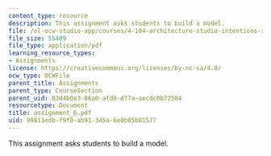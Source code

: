 ```yaml
---
content_type: resource
description: This assignment asks students to build a model.
file: /ol-ocw-studio-app/courses/4-104-architecture-studio-intentions-spring-2005/99811edbf9f0ab91345a6e0b05b81577_assignment_6.pdf
file_size: 55409
file_type: application/pdf
learning_resource_types:
- Assignments
license: https://creativecommons.org/licenses/by-nc-sa/4.0/
ocw_type: OCWFile
parent_title: Assignments
parent_type: CourseSection
parent_uid: 83d4b0e3-06a0-afd0-d77a-aecdc0b72504
resourcetype: Document
title: assignment_6.pdf
uid: 99811edb-f9f0-ab91-345a-6e0b05b81577
---
```

This assignment asks students to build a model.